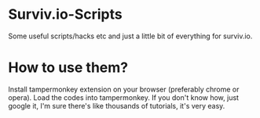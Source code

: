 # Surviv.io-Scripts
Some useful scripts/hacks etc and just a little bit of everything for surviv.io.

# How to use them?
Install tampermonkey extension on your browser (preferably chrome or opera). Load the codes into tampermonkey. If you don't know how, just google it, I'm sure there's like thousands of tutorials, it's very easy.
